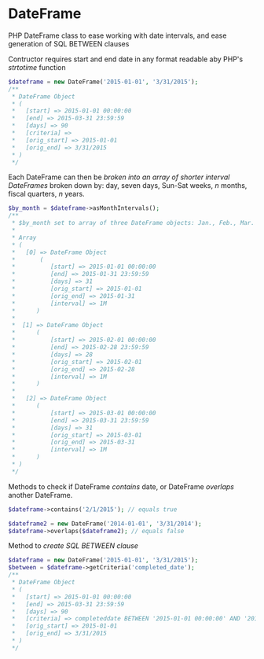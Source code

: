 # DateFrame

PHP DateFrame class to ease working with date intervals, and ease generation of SQL BETWEEN clauses
 
Contructor requires start and end date in any format readable aby PHP's *strtotime* function

```php
$dateframe = new DateFrame('2015-01-01', '3/31/2015');
/**
 * DateFrame Object
 * (
 *   [start] => 2015-01-01 00:00:00
 *   [end] => 2015-03-31 23:59:59
 *   [days] => 90
 *   [criteria] => 
 *   [orig_start] => 2015-01-01
 *   [orig_end] => 3/31/2015
 * )
 */

```

Each DateFrame can then be *broken into an array of shorter interval DateFrames* broken down by: day, seven days, Sun-Sat weeks, *n* months, fiscal quarters, *n* years.

```php
$by_month = $dateframe->asMonthIntervals(); 
/**
 * $by_month set to array of three DateFrame objects: Jan., Feb., Mar.
 *
 * Array
 * (
 *   [0] => DateFrame Object
 *       (
 *          [start] => 2015-01-01 00:00:00
 *          [end] => 2015-01-31 23:59:59
 *          [days] => 31
 *          [orig_start] => 2015-01-01
 *          [orig_end] => 2015-01-31
 *          [interval] => 1M
 *      )
 *
 *  [1] => DateFrame Object
 *      (
 *          [start] => 2015-02-01 00:00:00
 *          [end] => 2015-02-28 23:59:59
 *          [days] => 28
 *          [orig_start] => 2015-02-01
 *          [orig_end] => 2015-02-28
 *          [interval] => 1M
 *      )
 *
 *   [2] => DateFrame Object
 *      (
 *          [start] => 2015-03-01 00:00:00
 *          [end] => 2015-03-31 23:59:59
 *          [days] => 31
 *          [orig_start] => 2015-03-01
 *          [orig_end] => 2015-03-31
 *          [interval] => 1M
 *      )
 * )
 */
```

Methods to check if DateFrame *contains* date, or DateFrame *overlaps* another DateFrame.

```php
$dateframe->contains('2/1/2015'); // equals true

$dateframe2 = new DateFrame('2014-01-01', '3/31/2014');
$dateframe->overlaps($dateframe2); // equals false
```

Method to *create SQL BETWEEN clause*
```php
$dateframe = new DateFrame('2015-01-01', '3/31/2015');
$between = $dateframe->getCriteria('completed_date');
/**
 * DateFrame Object
 * (
 *   [start] => 2015-01-01 00:00:00
 *   [end] => 2015-03-31 23:59:59
 *   [days] => 90
 *   [criteria] => completeddate BETWEEN '2015-01-01 00:00:00' AND '2015-03-31 23:59:59'
 *   [orig_start] => 2015-01-01
 *   [orig_end] => 3/31/2015
 * )
 */

```

